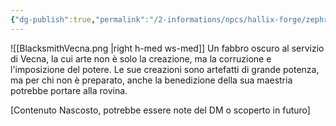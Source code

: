 ```yaml
---
{"dg-publish":true,"permalink":"/2-informations/npcs/hallix-forge/zephralis-v-khor/","noteIcon":""}
---
```



![[BlacksmithVecna.png \|right h-med ws-med]] Un fabbro oscuro al servizio di Vecna, la cui arte non è solo la creazione, ma la corruzione e l'imposizione del potere. Le sue creazioni sono artefatti di grande potenza, ma per chi non è preparato, anche la benedizione della sua maestria potrebbe portare alla rovina.

[Contenuto Nascosto, potrebbe essere note del DM o scoperto in futuro]